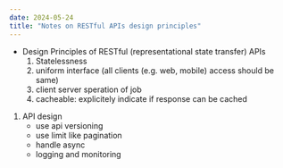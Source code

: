 ```yaml
---
date: 2024-05-24
title: "Notes on RESTful APIs design principles"
---
```


- Design Principles of RESTful (representational state transfer) APIs
  1. Statelessness
  2. uniform interface (all clients (e.g. web, mobile) access should be same)
  3. client server speration of job
  4. cacheable: explicitely indicate if response can be cached
1. API design
   - use api versioning
   - use limit like pagination
   - handle async 
   - logging and monitoring
